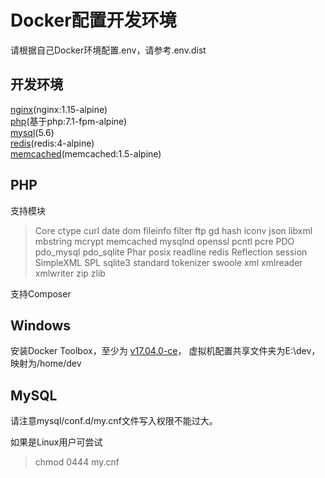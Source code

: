 # Docker配置开发环境
请根据自己Docker环境配置.env，请参考.env.dist

## 开发环境
[nginx](https://hub.docker.com/_/nginx/)(nginx:1.15-alpine)  
[php](https://hub.docker.com/_/php/)(基于php:7.1-fpm-alpine)  
[mysql](https://hub.docker.com/_/mysql/)(5.6)  
[redis](https://hub.docker.com/_/redis/)(redis:4-alpine)  
[memcached](https://hub.docker.com/_/memcached/)(memcached:1.5-alpine)

## PHP
支持模块
> Core ctype curl date dom fileinfo filter ftp gd hash iconv json libxml mbstring
mcrypt memcached mysqlnd openssl pcntl pcre PDO pdo_mysql pdo_sqlite Phar posix
readline redis Reflection session SimpleXML SPL sqlite3 standard tokenizer swoole
xml xmlreader xmlwriter zip zlib

支持Composer

## Windows
安装Docker Toolbox，至少为
[v17.04.0-ce](https://github.com/docker/toolbox/releases/tag/v17.04.0-ce)，
虚拟机配置共享文件夹为E:\dev，映射为/home/dev

## MySQL
请注意mysql/conf.d/my.cnf文件写入权限不能过大。

如果是Linux用户可尝试
> chmod 0444 my.cnf
